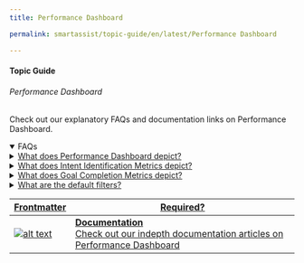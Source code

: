 ```yaml
---
title: Performance Dashboard

permalink: smartassist/topic-guide/en/latest/Performance Dashboard

---
```


#### Topic Guide
###### Performance Dashboard

 Check out our explanatory FAQs and documentation links on Performance Dashboard.

<details open>
 <summary>FAQs</summary>
  
 <a class="nested-accordian-link" target="_blank" href="https://developer.kore.ai/docs/bots/analyzing-your-bot/performance-dashboard/#Performance_Dashboard_Widgets">
  <details class="nested-details">
   <summary>What does Performance Dashboard depict?</summary>

   The Performance Dashboard provides insights to understand the virtual assistant’s NLP performance and integration metrics. Broadly it includes Intent Detection Rate, Goal Completion Rate, Successful API Execution Rate and Successful Script Execution Rate.
  </details>
  </a>

 <a class="nested-accordian-link" target="_blank" href="https://developer.kore.ai/docs/bots/analyzing-your-bot/performance-dashboard/#Intent_Identification">
  <details class="nested-details">
   <summary>What does Intent Identification Metrics depict?</summary>
  
   Contains all the user utterances that were successfully mapped to a trained intent, including the dialog tasks triggered by KG intents.
  </details>
</a>
 
  <a class="nested-accordian-link" target="_blank" href="https://developer.kore.ai/docs/bots/analyzing-your-bot/performance-dashboard/#goalcompletion">
  <details class="nested-details">
   <summary>What does Goal Completion Metrics depict?</summary>
  
   All the user utterances that were successfully identified to intent and the task were completed are listed under this section.
  </details>
</a>
 
 
  <a class="nested-accordian-link" target="_blank" href="https://developer.kore.ai/docs/bots/analyzing-your-bot/performance-dashboard/#Filter_Criteria">
  <details class="nested-details">
   <summary>What are the default filters?</summary>
 Below are the default filter options:

- Date: 24 hours
- Session Type: Interactive Sessions
- Session Status: Closed Session

  </details>
 </a>

 <a class="doc-link" target="_blank" href="https://developer.kore.ai/docs/bots/analyzing-your-bot/performance-dashboard/">
 

| Frontmatter | Required? |
|-------------|-------------|
| ![alt text](images/docIcon.svg "Title") | **Documentation**  <br /> Check out our indepth documentation articles on Performance Dashboard | 


</a>
